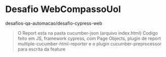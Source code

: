#  Desafio WebCompassoUol

desafios-qa-automacao/desafio-cypress-web

> O Report esta na pasta cucumber-json (arquivo index.html)
> Codigo feito em JS, framework cypress, com Page Objects, plugin de report multiple-cucumber-html-reporter
> e o plugin cucumber-preprocessor para escrita da feature 
